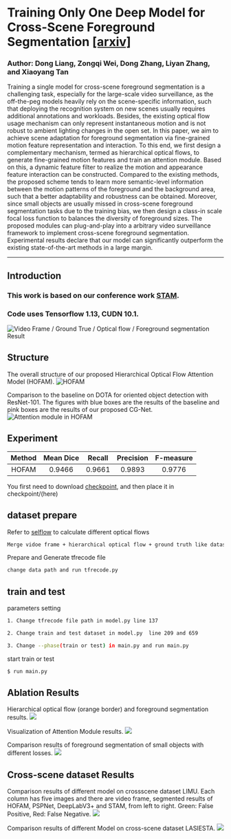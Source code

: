 # Training Only One Deep Model for Cross-Scene Foreground Segmentation [[arxiv]](https://github.com/ZHANGDONG-NJUST/HOFAM)

### Author: Dong Liang, Zongqi Wei, Dong Zhang, Liyan Zhang, and Xiaoyang Tan

Training a single model for cross-scene foreground segmentation is a challenging task, especially for the large-scale video surveillance, as the off-the-peg models heavily rely on the scene-specific information, such that deploying the recognition system on new scenes usually requires additional annotations and workloads. Besides, the existing optical flow usage mechanism can only represent instantaneous motion and is not robust to ambient lighting changes in the open set. In this paper, we aim to achieve scene adaptation for foreground segmentation via fine-grained motion feature representation and interaction. To this end, we first design a complementary mechanism, termed as hierarchical optical flows, to generate fine-grained motion features and train an attention module. Based on this, a dynamic feature filter to realize the motion and appearance feature interaction can be constructed. Compared to the existing methods, the proposed scheme tends to learn more semantic-level information between the motion patterns of the foreground and the background area, such that a better adaptability and robustness can be obtained. Moreover, since small objects are usually missed in cross-scene foreground segmentation tasks due to the training bias, we then design a class-in scale focal loss function to balances the diversity of foreground sizes. The proposed modules can plug-and-play into a arbitrary video surveillance framework to implement cross-scene foreground segmentation. Experimental results declare that our model can significantly outperform the existing state-of-the-art methods in a large margin.

****
## Introduction
### This work is based on our conference work [STAM](https://www.mdpi.com/1424-8220/19/23/5142).
### Code uses Tensorflow 1.13, CUDN 10.1.

![Video Frame / Ground True / Optical flow / Foreground segmentation Result](https://weizongqi.github.io/HOFAM/show/test_0055.png)

## Structure
The overall structure of our proposed Hierarchical Optical Flow Attention Model (HOFAM).
![HOFAM](/show/hofam.png)

 Comparison to the baseline on DOTA for oriented object detection with ResNet-101. The figures with blue boxes are the results of the baseline and pink boxes are the results of our proposed CG-Net.
![Attention module in HOFAM](/show/atten.png)

## Experiment

|Method|Mean Dice|Recall|Precision|F-measure|
|:---:|:---:|:---:|:---:|:---:|
|HOFAM|0.9466|0.9661|0.9893|0.9776|

You first need to download [checkpoint](https://drive.google.com/file/d/1RodI2WjeG7X28T1kSTRppGmvSX95CUO8/view?usp=sharing), and then place it in checkpoint/(here)


## dataset prepare
Refer to [selflow](https://github.com/ppliuboy/SelFlow) to calculate different optical flows
```sh
Merge vidoe frame + hierarchical optical flow + ground truth like dataset/demo_data/test_000155.png
```
Prepare and Generate tfrecode file
```sh
change data path and run tfrecode.py
```

## train and test
parameters setting
```sh
1. Change tfrecode file path in model.py line 137

2. Change train and test dataset in model.py  line 209 and 659

3. Change --phase(train or test) in main.py and run main.py

```
start train or test
```sh
$ run main.py
```

## Ablation Results
Hierarchical optical flow (orange border) and foreground segmentation results.
![](/show/hop.png)

Visualization of Attention Module results.
![](/show/seg_atten.png)

Comparison results of foreground segmentation of
small objects with different losses.
![](/show/seg_loss.png)

## Cross-scene dataset Results
Comparison results of different model on crossscene dataset LIMU. Each column has five images and there are video frame, segmented results of HOFAM, PSPNet,
DeepLabV3+ and STAM, from left to right. Green: False Positive, Red: False Negative.
![](/show/seg_limu.png)

Comparison results of different Model on cross-scene
dataset LASIESTA.
![](/show/seg_la.png)